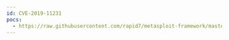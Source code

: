 ```yaml
---
id: CVE-2019-11231
pocs:
  - https://raw.githubusercontent.com/rapid7/metasploit-framework/master/modules/exploits/multi/http/getsimplecms_unauth_code_exec.rb
---
```

